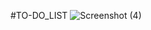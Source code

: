 #TO-DO_LIST
![Screenshot (4)](https://github.com/Sunanda01/To-Do_List/assets/97533515/a5797300-475b-49f6-aed6-abcdff87ddf3)
